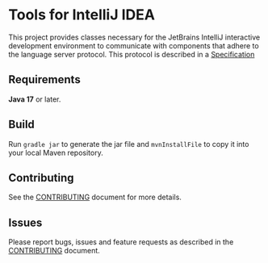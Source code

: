 # Tools for IntelliJ IDEA

This project provides classes necessary for the JetBrains IntelliJ interactive development environment to communicate with components that adhere to the language server protocol. This protocol is described in a [Specification](https://microsoft.github.io/language-server-protocol/)

## Requirements
**Java 17** or later.

## Build
Run `gradle jar` to generate the jar file and `mvnInstallFile` to copy it into your local Maven repository.

## Contributing

See the [CONTRIBUTING](CONTRIBUTING.md) document for more details.

## Issues

Please report bugs, issues and feature requests as described in the [CONTRIBUTING](CONTRIBUTING.md) document.
